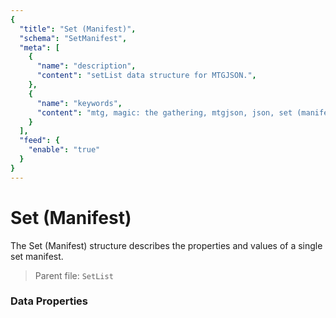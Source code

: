 ```yaml
---
{
  "title": "Set (Manifest)",
  "schema": "SetManifest",
  "meta": [
    {
      "name": "description",
      "content": "setList data structure for MTGJSON.",
    },
    {
      "name": "keywords",
      "content": "mtg, magic: the gathering, mtgjson, json, set (manifest)",
    }
  ],
  "feed": {
    "enable": "true"
  }
}
---
```


# Set (Manifest)

The Set (Manifest) structure describes the properties and values of a single set manifest.

> Parent file: `SetList`

### Data Properties

<Documentation/>
